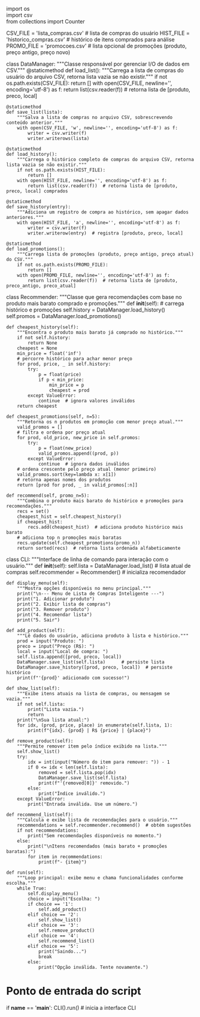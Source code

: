 import os  
import csv  
from collections import Counter  

CSV_FILE = 'lista_compras.csv'         # lista de compras do usuário
HIST_FILE = 'historico_compras.csv'    # histórico de itens comprados para análise
PROMO_FILE = 'promocoes.csv'           # lista opcional de promoções (produto, preço antigo, preço novo)

class DataManager:
    """Classe responsável por gerenciar I/O de dados em CSV."""
    @staticmethod
    def load_list():
        """Carrega a lista de compras do usuário do arquivo CSV, retorna lista vazia se não existir."""
        if not os.path.exists(CSV_FILE):
            return []
        with open(CSV_FILE, newline='', encoding='utf-8') as f:
            return list(csv.reader(f))  # retorna lista de [produto, preco, local]

    @staticmethod
    def save_list(lista):
        """Salva a lista de compras no arquivo CSV, sobrescrevendo conteúdo anterior."""
        with open(CSV_FILE, 'w', newline='', encoding='utf-8') as f:
            writer = csv.writer(f)
            writer.writerows(lista)

    @staticmethod
    def load_history():
        """Carrega o histórico completo de compras do arquivo CSV, retorna lista vazia se não existir."""
        if not os.path.exists(HIST_FILE):
            return []
        with open(HIST_FILE, newline='', encoding='utf-8') as f:
            return list(csv.reader(f))  # retorna lista de [produto, preco, local] comprados

    @staticmethod
    def save_history(entry):
        """Adiciona um registro de compra ao histórico, sem apagar dados anteriores."""
        with open(HIST_FILE, 'a', newline='', encoding='utf-8') as f:
            writer = csv.writer(f)
            writer.writerow(entry)  # registra [produto, preco, local]

    @staticmethod
    def load_promotions():
        """Carrega lista de promoções (produto, preço antigo, preço atual) do CSV."""
        if not os.path.exists(PROMO_FILE):
            return []
        with open(PROMO_FILE, newline='', encoding='utf-8') as f:
            return list(csv.reader(f))  # retorna lista de [produto, preco_antigo, preco_atual]

class Recommender:
    """Classe que gera recomendações com base no produto mais barato comprado e promoções."""
    def __init__(self):
        # carrega histórico e promoções
        self.history = DataManager.load_history()
        self.promos = DataManager.load_promotions()

    def cheapest_history(self):
        """Encontra o produto mais barato já comprado no histórico."""
        if not self.history:
            return None
        cheapest = None
        min_price = float('inf')
        # percorre histórico para achar menor preço
        for prod, price, _ in self.history:
            try:
                p = float(price)
                if p < min_price:
                    min_price = p
                    cheapest = prod
            except ValueError:
                continue  # ignora valores inválidos
        return cheapest

    def cheapest_promotions(self, n=5):
        """Retorna os n produtos em promoção com menor preço atual."""
        valid_promos = []
        # filtra e ordena por preço atual
        for prod, old_price, new_price in self.promos:
            try:
                p = float(new_price)
                valid_promos.append((prod, p))
            except ValueError:
                continue  # ignora dados inválidos
        # ordena crescente pelo preço atual (menor primeiro)
        valid_promos.sort(key=lambda x: x[1])
        # retorna apenas nomes dos produtos
        return [prod for prod, _ in valid_promos[:n]]

    def recommend(self, promo_n=5):
        """Combina o produto mais barato do histórico e promoções para recomendações."""
        recs = set()
        cheapest_hist = self.cheapest_history()
        if cheapest_hist:
            recs.add(cheapest_hist)  # adiciona produto histórico mais barato
        # adiciona top n promoções mais baratas
        recs.update(self.cheapest_promotions(promo_n))
        return sorted(recs)  # retorna lista ordenada alfabeticamente

class CLI:
    """Interface de linha de comando para interação com o usuário."""
    def __init__(self):
        self.lista = DataManager.load_list()  # lista atual de compras
        self.recommender = Recommender()      # inicializa recomendador

    def display_menu(self):
        """Mostra opções disponíveis no menu principal."""
        print("\n--- Menu de Lista de Compras Inteligente ---")
        print("1. Adicionar produto")
        print("2. Exibir lista de compras")
        print("3. Remover produto")
        print("4. Recomendar lista")
        print("5. Sair")

    def add_product(self):
        """Lê dados do usuário, adiciona produto à lista e histórico."""
        prod = input("Produto: ")
        preco = input("Preço (R$): ")
        local = input("Local de compra: ")
        self.lista.append([prod, preco, local])
        DataManager.save_list(self.lista)      # persiste lista
        DataManager.save_history([prod, preco, local])  # persiste histórico
        print(f"'{prod}' adicionado com sucesso!")

    def show_list(self):
        """Exibe itens atuais na lista de compras, ou mensagem se vazia."""
        if not self.lista:
            print("Lista vazia.")
            return
        print("\nSua lista atual:")
        for idx, (prod, price, place) in enumerate(self.lista, 1):
            print(f"{idx}. {prod} | R$ {price} | {place}")

    def remove_product(self):
        """Permite remover item pelo índice exibido na lista."""
        self.show_list()
        try:
            idx = int(input("Número do item para remover: ")) - 1
            if 0 <= idx < len(self.lista):
                removed = self.lista.pop(idx)
                DataManager.save_list(self.lista)
                print(f"'{removed[0]}' removido.")
            else:
                print("Índice inválido.")
        except ValueError:
            print("Entrada inválida. Use um número.")

    def recommend_list(self):
        """Calcula e exibe lista de recomendações para o usuário."""
        recommendations = self.recommender.recommend()  # obtém sugestões
        if not recommendations:
            print("Sem recomendações disponíveis no momento.")
        else:
            print("\nItens recomendados (mais barato + promoções baratas):")
            for item in recommendations:
                print(f"- {item}")

    def run(self):
        """Loop principal: exibe menu e chama funcionalidades conforme escolha."""
        while True:
            self.display_menu()
            choice = input("Escolha: ")
            if choice == '1':
                self.add_product()
            elif choice == '2':
                self.show_list()
            elif choice == '3':
                self.remove_product()
            elif choice == '4':
                self.recommend_list()
            elif choice == '5':
                print("Saindo...")
                break
            else:
                print("Opção inválida. Tente novamente.")

# Ponto de entrada do script
if __name__ == '__main__':
    CLI().run()  # inicia a interface CLI
